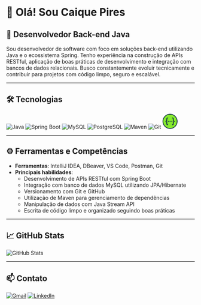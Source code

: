 # 👋 Olá! Sou Caique Pires

## 💼 Desenvolvedor Back-end Java

Sou desenvolvedor de software com foco em soluções back-end utilizando Java e o ecossistema Spring. Tenho experiência na construção de APIs RESTful, aplicação de boas práticas de desenvolvimento e integração com bancos de dados relacionais. Busco constantemente evoluir tecnicamente e contribuir para projetos com código limpo, seguro e escalável.

---

## 🛠️ Tecnologias

<p align="left">
  <img src="https://cdn.jsdelivr.net/gh/devicons/devicon/icons/java/java-original.svg" width="40" height="40" alt="Java"/>
  <img src="https://cdn.jsdelivr.net/gh/devicons/devicon/icons/spring/spring-original.svg" width="40" height="40" alt="Spring Boot"/>
  <img src="https://cdn.jsdelivr.net/gh/devicons/devicon/icons/mysql/mysql-original.svg" width="40" height="40" alt="MySQL"/>
  <img src="https://cdn.jsdelivr.net/gh/devicons/devicon/icons/postgresql/postgresql-original.svg" width="40" height="40" alt="PostgreSQL"/>
  <img src="https://cdn.jsdelivr.net/gh/devicons/devicon/icons/maven/maven-original.svg" width="40" height="40" alt="Maven"/>
  <img src="https://cdn.jsdelivr.net/gh/devicons/devicon/icons/git/git-original.svg" width="40" height="40" alt="Git"/>
  <img src="https://raw.githubusercontent.com/devicons/devicon/master/icons/swagger/swagger-original.svg" width="40" height="40" alt="Swagger"/>
</p>

---

## ⚙️ Ferramentas e Competências

- **Ferramentas**: IntelliJ IDEA, DBeaver, VS Code, Postman, Git
- **Principais habilidades**:
  - Desenvolvimento de APIs RESTful com Spring Boot
  - Integração com banco de dados MySQL utilizando JPA/Hibernate
  - Versionamento com Git e GitHub
  - Utilização de Maven para gerenciamento de dependências
  - Manipulação de dados com Java Stream API
  - Escrita de código limpo e organizado seguindo boas práticas

---

## 📈 GitHub Stats

![GitHub Stats](https://github-readme-stats.vercel.app/api?username=caiquepirs&show_icons=true&theme=radical)

---

## 📫 Contato

[![Gmail](https://img.shields.io/badge/Email-Gmail-red?style=flat&logo=gmail)](mailto:pirescaiq@gmail.com)
[![LinkedIn](https://img.shields.io/badge/LinkedIn-LinkedIn-blue?style=flat&logo=linkedin)](https://www.linkedin.com/in/caique-pires-8843aa332)


